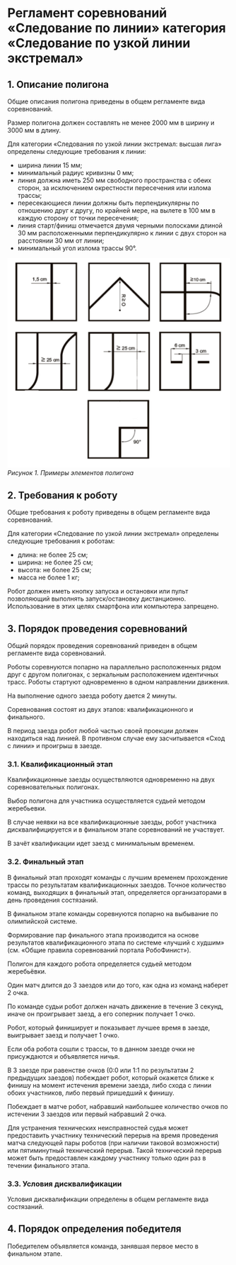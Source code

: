 # Регламент соревнований «Следование по линии» категория «Следование по узкой линии экстремал»

## 1. Описание полигона
Общие описания полигона приведены в общем регламенте вида соревнований.

Размер полигона должен составлять не менее 2000 мм в ширину и 3000 мм в длину.

Для категории «Следования по узкой линии экстремал: высшая лига» определены следующие требования к линии:
* ширина линии 15 мм;
* минимальный радиус кривизны 0 мм;
* линия должна иметь  250 мм свободного пространства с обеих сторон, за исключением окрестности пересечения или излома трассы;
* пересекающиеся линии должны быть перпендикулярны по отношению друг к другу, по крайней мере, на вылете в 100 мм в каждую сторону от точки пересечения;
* линия старт/финиш отмечается двумя черными полосками длиной 30 мм расположенными перпендикулярно к линии с двух сторон на расстоянии 30 мм от линии;
* минимальный угол излома трассы 90°.

![](/img/line1.png)
*Рисунок 1. Примеры элементов полигона*

## 2. Требования к роботу
Общие требования к роботу приведены в общем регламенте вида соревнований.

Для категории «Следование по узкой линии экстремал» определены следующие требования к роботам:
* длина: не более 25 см;
* ширина: не более 25 см;
* высота: не более 25 см;
* масса не более 1 кг;

Робот должен иметь кнопку запуска и остановки или пульт позволяющий выполнять запуск/остановку  дистанционно. Использование в этих целях смартфона или компьютера запрещено.

## 3. Порядок проведения соревнований
Общий порядок проведения соревнований приведен в общем регламенте вида соревнований.

Роботы соревнуются попарно на  параллельно расположенных рядом друг с другом полигонах, с зеркальным расположением идентичных трасс. Роботы стартуют одновременно в одном направлении движения.

На выполнение одного заезда роботу дается 2 минуты.

Соревнования состоят из двух этапов: квалификационного и финального.

В период заезда робот любой частью  своей проекции должен находиться над линией. В противном случае ему засчитывается «Сход с линии» и проигрыш в заезде.

### 3.1. Квалификационный этап
Квалификационные заезды осуществляются одновременно на двух соревновательных полигонах.

Выбор полигона для участника осуществляется судьей методом жеребьевки.

В случае неявки на все квалификационные заезды, робот участника дисквалифицируется и в финальном этапе соревнований не участвует.

В зачёт квалификации идет заезд с минимальным временем.

### 3.2. Финальный этап
В финальный этап проходят команды с лучшим временем прохождение трассы по результатам квалификационных заездов. Точное количество команд, выходящих в финальный этап, определяется организаторами в день проведения состязаний.

В финальном этапе команды соревнуются попарно на выбывание по олимпийской системе.

Формирование пар финального этапа производится на основе результатов квалификационного этапа по системе «лучший с худшим» (см.  «Общие правила соревнований портала РобоФинист»).

Полигон для каждого робота определяется судьей методом жеребьёвки.

Один матч длится до 3 заездов или до того, как одна из команд наберет 2 очка.

По команде судьи робот должен начать движение в течение 3 секунд, иначе он проигрывает заезд, а его соперник получает 1 очко.

Робот, который финиширует и показывает лучшее время в заезде, выигрывает заезд и получает 1 очко.

Если оба робота сошли с трассы, то в данном заезде очки не присуждаются и объявляется ничья.

В 3 заезде при равенстве очков (0:0 или 1:1 по результатам 2 предыдущих заездов) побеждает робот, который окажется ближе к финишу на момент истечения времени заезда, либо схода с линии обоих участников, либо первый пришедший к финишу.

Побеждает в матче робот, набравший наибольшее количество очков по истечении 3 заездов или первый набравший 2 очка.

Для устранения технических неисправностей судья может предоставить участнику технический перерыв на время проведения матча  следующей пары роботов (при наличии таковой возможности)  или пятиминутный технический перерыв. Такой технический перерыв может быть предоставлен  каждому участнику только один раз в течении финального этапа.

### 3.3. Условия дисквалификации
Условия дисквалификации определены в общем регламенте вида состязаний.

## 4. Порядок определения победителя
Победителем объявляется команда, занявшая первое место в финальном этапе.
